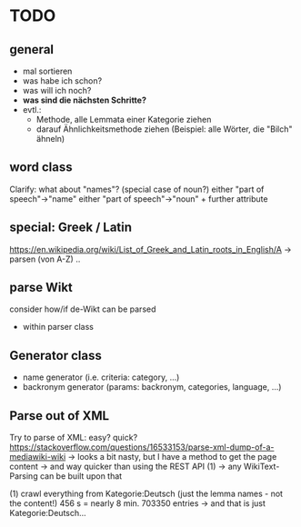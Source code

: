 # TODO
## general

- mal sortieren
- was habe ich schon?
- was will ich noch?
- **was sind die nächsten Schritte?**
- evtl.:
  - Methode, alle Lemmata einer Kategorie ziehen
  - darauf Ähnlichkeitsmethode ziehen
    (Beispiel: alle Wörter, die "Bilch" ähneln)

## word class
Clarify: what about "names"? (special case of noun?)
either "part of speech"->"name"
either "part of speech"->"noun"  + further attribute

## special: Greek / Latin
https://en.wikipedia.org/wiki/List_of_Greek_and_Latin_roots_in_English/A
    -> parsen
(von A-Z) ..

## parse Wikt
consider how/if de-Wikt can be parsed
- within parser class

## Generator class
- name generator  (i.e. criteria: category, ...)
- backronym generator  (params:  backronym, categories, language, ...)

## Parse out of XML
Try to parse of XML: easy? quick?
https://stackoverflow.com/questions/16533153/parse-xml-dump-of-a-mediawiki-wiki
-> looks a bit nasty, but I have a method to get the page content
-> and way quicker than using the REST API (1)
-> any WikiText-Parsing can be built upon that

(1) crawl everything from Kategorie:Deutsch
    (just the lemma names - not the content!)
    456 s  = nearly 8 min.
        703350 entries
    -> and that is just Kategorie:Deutsch...
